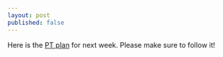 ```yaml
---
layout: post
published: false
---
```

Here is the [PT plan](https://docs.google.com/document/d/1dlKtAq399p3XqEen--TxPkeTDsJFg_ir86tMohzmo8A/edit?usp=sharing) for next week. Please make sure to follow it!
